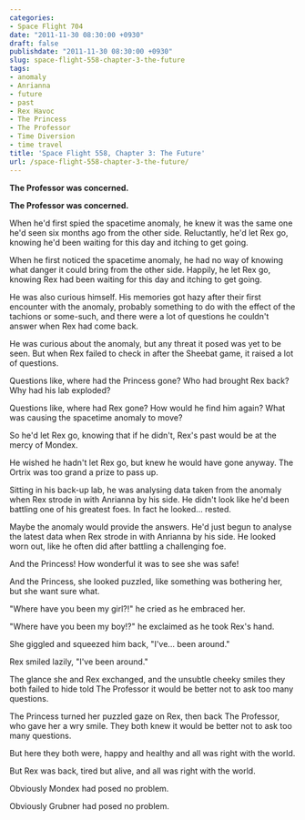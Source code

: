 ```yaml
---
categories:
- Space Flight 704
date: "2011-11-30 08:30:00 +0930"
draft: false
publishdate: "2011-11-30 08:30:00 +0930"
slug: space-flight-558-chapter-3-the-future
tags:
- anomaly
- Anrianna
- future
- past
- Rex Havoc
- The Princess
- The Professor
- Time Diversion
- time travel
title: 'Space Flight 558, Chapter 3: The Future'
url: /space-flight-558-chapter-3-the-future/
---
```

**The Professor was concerned.**

**The Professor was concerned.**

When he'd first spied the spacetime anomaly, he knew it was the same one
he'd seen six months ago from the other side. Reluctantly, he'd let Rex
go, knowing he'd been waiting for this day and itching to get going.

When he first noticed the spacetime anomaly, he had no way of knowing
what danger it could bring from the other side. Happily, he let Rex go,
knowing Rex had been waiting for this day and itching to get going.

He was also curious himself. His memories got hazy after their first
encounter with the anomaly, probably something to do with the effect of
the tachions or some-such, and there were a lot of questions he couldn't
answer when Rex had come back.

He was curious about the anomaly, but any threat it posed was yet to be
seen. But when Rex failed to check in after the Sheebat game, it raised
a lot of questions.

Questions like, where had the Princess gone? Who had brought Rex back?
Why had his lab exploded?

Questions like, where had Rex gone? How would he find him again? What
was causing the spacetime anomaly to move?

So he'd let Rex go, knowing that if he didn't, Rex's past would be at
the mercy of Mondex.

He wished he hadn't let Rex go, but knew he would have gone anyway. The
Ortrix was too grand a prize to pass up.

Sitting in his back-up lab, he was analysing data taken from the anomaly
when Rex strode in with Anrianna by his side. He didn't look like he'd
been battling one of his greatest foes. In fact he looked... rested.

Maybe the anomaly would provide the answers. He'd just begun to analyse
the latest data when Rex strode in with Anrianna by his side. He looked
worn out, like he often did after battling a challenging foe.

And the Princess! How wonderful it was to see she was safe!

And the Princess, she looked puzzled, like something was bothering her,
but she want sure what.

"Where have you been my girl?!" he cried as he embraced her.

"Where have you been my boy!?" he exclaimed as he took Rex's hand.

She giggled and squeezed him back, "I've... been around."

Rex smiled lazily, "I've been around."

The glance she and Rex exchanged, and the unsubtle cheeky smiles they
both failed to hide told The Professor it would be better not to ask too
many questions.

The Princess turned her puzzled gaze on Rex, then back The Professor,
who gave her a wry smile. They both knew it would be better not to ask
too many questions.

But here they both were, happy and healthy and all was right with the
world.

But Rex was back, tired but alive, and all was right with the world.

Obviously Mondex had posed no problem.

Obviously Grubner had posed no problem.